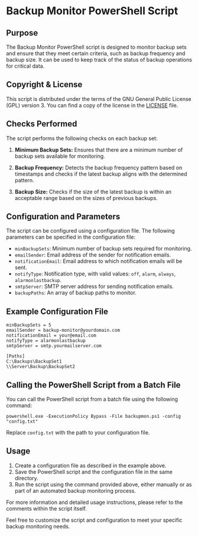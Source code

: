 # Backup Monitor PowerShell Script

## Purpose
The Backup Monitor PowerShell script is designed to monitor backup sets and ensure that they meet certain criteria, such as backup frequency and backup size. It can be used to keep track of the status of backup operations for critical data.

## Copyright & License
This script is distributed under the terms of the GNU General Public License (GPL) version 3. You can find a copy of the license in the [LICENSE](LICENSE) file.

## Checks Performed
The script performs the following checks on each backup set:

1. **Minimum Backup Sets:** Ensures that there are a minimum number of backup sets available for monitoring.

2. **Backup Frequency:** Detects the backup frequency pattern based on timestamps and checks if the latest backup aligns with the determined pattern.

3. **Backup Size:** Checks if the size of the latest backup is within an acceptable range based on the sizes of previous backups.

## Configuration and Parameters
The script can be configured using a configuration file. The following parameters can be specified in the configuration file:

- `minBackupSets`: Minimum number of backup sets required for monitoring.
- `emailSender`: Email address of the sender for notification emails.
- `notificationEmail`: Email address to which notification emails will be sent.
- `notifyType`: Notification type, with valid values: `off`, `alarm`, `always`, `alarmonlastbackup`.
- `smtpServer`: SMTP server address for sending notification emails.
- `backupPaths`: An array of backup paths to monitor.

## Example Configuration File
```plaintext
minBackupSets = 5
emailSender = backup-monitor@yourdomain.com
notificationEmail = your@email.com
notifyType = alarmonlastbackup
smtpServer = smtp.yourmailserver.com

[Paths]
C:\Backups\BackupSet1
\\Server\Backup\BackupSet2
```
## Calling the PowerShell Script from a Batch File
You can call the PowerShell script from a batch file using the following command:
```plaintext
powershell.exe -ExecutionPolicy Bypass -File backupmon.ps1 -config "config.txt"
```
Replace `config.txt` with the path to your configuration file.

## Usage
1. Create a configuration file as described in the example above.
2. Save the PowerShell script and the configuration file in the same directory.
3. Run the script using the command provided above, either manually or as part of an automated backup monitoring process.

For more information and detailed usage instructions, please refer to the comments within the script itself.

Feel free to customize the script and configuration to meet your specific backup monitoring needs.
